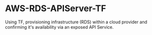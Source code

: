 # AWS-RDS-APIServer-TF
Using TF, provisioning infrastructure (RDS) within a cloud provider and confirming it's availability via an exposed API Service.
